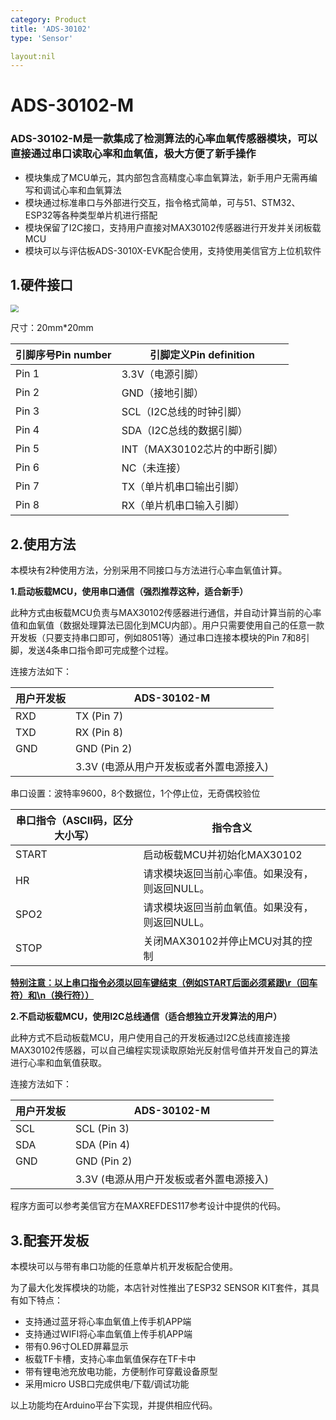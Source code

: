 ```yaml
---
category: Product
title: 'ADS-30102'
type: 'Sensor'

layout:nil
---
```

# ADS-30102-M

### ADS-30102-M是一款集成了检测算法的心率血氧传感器模块，可以直接通过串口读取心率和血氧值，极大方便了新手操作

* 模块集成了MCU单元，其内部包含高精度心率血氧算法，新手用户无需再编写和调试心率和血氧算法
* 模块通过标准串口与外部进行交互，指令格式简单，可与51、STM32、ESP32等各种类型单片机进行搭配
* 模块保留了I2C接口，支持用户直接对MAX30102传感器进行开发并关闭板载MCU
* 模块可以与评估板ADS-3010X-EVK配合使用，支持使用美信官方上位机软件

## 1.硬件接口

<img src="https://addison-cq.github.io/webPages/images/202212221839645.png" style="zoom:80%;" />

尺寸：20mm*20mm

| 引脚序号Pin number | 引脚定义Pin definition        |
| ------------------ | ----------------------------- |
| Pin 1              | 3.3V（电源引脚）              |
| Pin 2              | GND（接地引脚）               |
| Pin 3              | SCL（I2C总线的时钟引脚）      |
| Pin 4              | SDA（I2C总线的数据引脚）      |
| Pin 5              | INT（MAX30102芯片的中断引脚） |
| Pin 6              | NC（未连接）                  |
| Pin 7              | TX（单片机串口输出引脚）      |
| Pin 8              | RX（单片机串口输入引脚）      |

## 2.使用方法

本模块有2种使用方法，分别采用不同接口与方法进行心率血氧值计算。

**1.启动板载MCU，使用串口通信（强烈推荐这种，适合新手）**

此种方式由板载MCU负责与MAX30102传感器进行通信，并自动计算当前的心率值和血氧值（数据处理算法已固化到MCU内部）。用户只需要使用自己的任意一款开发板（只要支持串口即可，例如8051等）通过串口连接本模块的Pin 7和8引脚，发送4条串口指令即可完成整个过程。

连接方法如下：

| 用户开发板 | ADS-30102-M                             |
| ---------- | --------------------------------------- |
| RXD        | TX (Pin 7)                              |
| TXD        | RX (Pin 8)                              |
| GND        | GND (Pin 2)                             |
|            | 3.3V (电源从用户开发板或者外置电源接入) |

串口设置：波特率9600，8个数据位，1个停止位，无奇偶校验位

| 串口指令（ASCII码，区分大小写） | 指令含义                                       |
| ------------------------------- | ---------------------------------------------- |
| START                           | 启动板载MCU并初始化MAX30102                    |
| HR                              | 请求模块返回当前心率值。如果没有，则返回NULL。 |
| SPO2                            | 请求模块返回当前血氧值。如果没有，则返回NULL。 |
| STOP                            | 关闭MAX30102并停止MCU对其的控制                |

<u>**特别注意：以上串口指令必须以回车键结束（例如START后面必须紧跟\r（回车符）和\n（换行符））**</u>

**2.不启动板载MCU，使用I2C总线通信（适合想独立开发算法的用户）**

此种方式不启动板载MCU，用户使用自己的开发板通过I2C总线直接连接MAX30102传感器，可以自己编程实现读取原始光反射信号值并开发自己的算法进行心率和血氧值获取。

连接方法如下：

| 用户开发板 | ADS-30102-M                             |
| ---------- | --------------------------------------- |
| SCL        | SCL (Pin 3)                             |
| SDA        | SDA (Pin 4)                             |
| GND        | GND (Pin 2)                             |
|            | 3.3V (电源从用户开发板或者外置电源接入) |

程序方面可以参考美信官方在MAXREFDES117参考设计中提供的代码。

## 3.配套开发板

本模块可以与带有串口功能的任意单片机开发板配合使用。

为了最大化发挥模块的功能，本店针对性推出了ESP32 SENSOR KIT套件，其具有如下特点：

* 支持通过蓝牙将心率血氧值上传手机APP端
* 支持通过WIFI将心率血氧值上传手机APP端
* 带有0.96寸OLED屏幕显示
* 板载TF卡槽，支持心率血氧值保存在TF卡中
* 带有锂电池充放电功能，方便制作可穿戴设备原型
* 采用micro USB口完成供电/下载/调试功能

以上功能均在Arduino平台下实现，并提供相应代码。